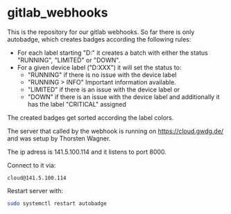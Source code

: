 # gitlab_webhooks

This is the repository for our gitlab webhooks. So far there is only autobadge, which creates badges according the following rules:

- For each label starting "D:" it creates a batch with either the status "RUNNING", "LIMITED" or "DOWN".
- For a given device label ("D:XXX") it will set the status to:
    - "RUNNING" if there is no issue with the device label
    - "RUNNING > INFO" Important information available.
    - "LIMITED" if there is an issue with the device label or
    - "DOWN" if there is an issue with the device label and additionally it has the label "CRITICAL" assigned
    
The created badges get sorted according the label colors.

The server that called by the webhook is running on https://cloud.gwdg.de/ and was setup by Thorsten Wagner.

The ip adress is 141.5.100.114 and it listens to port 8000.

Connect to it via:

```
cloud@141.5.100.114
```

Restart server with: 

```bash
sudo systemctl restart autobadge
```
